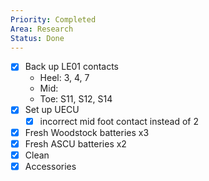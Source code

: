 ```yaml
---
Priority: Completed
Area: Research
Status: Done
---
```

- [x] Back up LE01 contacts
    - Heel: 3, 4, 7
    - Mid:
    - Toe: S11, S12, S14
- [x] Set up UECU
    - [x] incorrect mid foot contact instead of 2
- [x] Fresh Woodstock batteries x3
- [x] Fresh ASCU batteries x2
- [x] Clean
- [x] Accessories